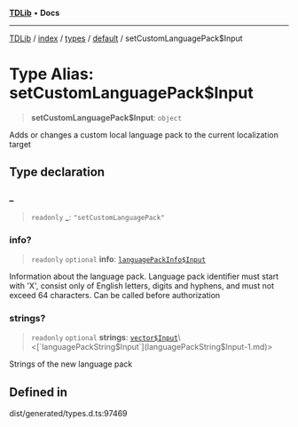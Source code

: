 [**TDLib**](../../../../../../README.md) • **Docs**

***

[TDLib](../../../../../../modules.md) / [index](../../../../../README.md) / [types](../../../README.md) / [default](../README.md) / setCustomLanguagePack$Input

# Type Alias: setCustomLanguagePack$Input

> **setCustomLanguagePack$Input**: `object`

Adds or changes a custom local language pack to the current localization target

## Type declaration

### \_

> `readonly` **\_**: `"setCustomLanguagePack"`

### info?

> `readonly` `optional` **info**: [`languagePackInfo$Input`](languagePackInfo$Input-1.md)

Information about the language pack. Language pack identifier must start with 'X', consist only of English letters, digits and hyphens, and must not exceed 64 characters. Can be called before authorization

### strings?

> `readonly` `optional` **strings**: [`vector$Input`](vector$Input.md)\<[`languagePackString$Input`](languagePackString$Input-1.md)\>

Strings of the new language pack

## Defined in

dist/generated/types.d.ts:97469
